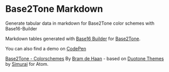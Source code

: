 # Base2Tone Markdown

Generate tabular data in markdown for Base2Tone color schemes with Base16-Builder

Markdown tables generated with [Base16 Builder](https://github.com/base16-builder/base16-builder) for [Base2Tone](https://github.com/atelierbram/Base2Tone).

You can also find a demo on [CodePen](http://codepen.io/atelierbram/pen/MywXda)

[Base2Tone - Colorschemes](https://github.com/atelierbram/Base2Tone) By [Bram de Haan](http://atelierbramdehaan.nl) - based on [Duotone Themes](http://simurai.com/projects/2016/01/01/duotone-themes) by [Simurai](http://simurai.com) for Atom.

